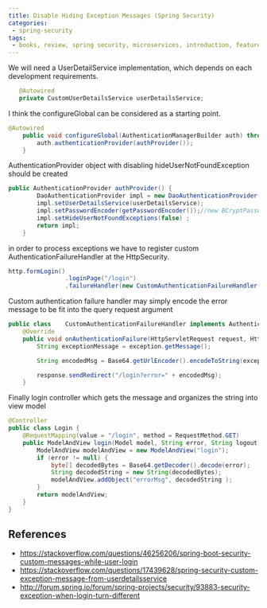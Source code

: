 ```yaml
---
title: Disable Hiding Exception Messages (Spring Security)
categories:
 - spring-security
tags:
 - books, review, spring security, microservices, introduction, features
---
```



We will need a UserDetailService implementation, which depends on each development requirements. 

```java
   @Autowired
   private CustomUserDetailsService userDetailsService;
```

I think the configureGlobal can be considered as a starting point. 

```java
@Autowired
    public void configureGlobal(AuthenticationManagerBuilder auth) throws Exception {
        auth.authenticationProvider(authProvider());
    }
```

AuthenticationProvider object with disabling hideUserNotFoundException should be created

```java
public AuthenticationProvider authProvider() {
        DaoAuthenticationProvider impl = new DaoAuthenticationProvider();
        impl.setUserDetailsService(userDetailsService);
        impl.setPasswordEncoder(getPasswordEncoder());//new BCryptPasswordEncoder());
        impl.setHideUserNotFoundExceptions(false) ;
        return impl;
    }
```

in order to process exceptions we have to register custom AuthenticationFailureHandler at the HttpSecurity.

```java
http.formLogin()
                .loginPage("/login")
                .failureHandler(new CustomAuthenticationFailureHandler())
```

Custom authentication failure handler may simply encode the error message to be fit into the query request argument

```java
public class    CustomAuthenticationFailureHandler implements AuthenticationFailureHandler {
    @Override
    public void onAuthenticationFailure(HttpServletRequest request, HttpServletResponse response, AuthenticationException exception) throws IOException, ServletException {
        String exceptionMessage = exception.getMessage();

        String encodedMsg = Base64.getUrlEncoder().encodeToString(exceptionMessage.getBytes());

        response.sendRedirect("/login?error=" + encodedMsg);
    }
```

Finally login controller which gets the message and organizes the string into view model

```java
@Controller
public class Login {
    @RequestMapping(value = "/login", method = RequestMethod.GET)
    public ModelAndView login(Model model, String error, String logout) {
        ModelAndView modelAndView = new ModelAndView("login");
        if (error != null) {
            byte[] decodedBytes = Base64.getDecoder().decode(error);
            String decodedString = new String(decodedBytes);
            modelAndView.addObject("errorMsg", decodedString );
        }
        return modelAndView;
    }
}
```

## References

- https://stackoverflow.com/questions/46256206/spring-boot-security-custom-messages-while-user-login
- https://stackoverflow.com/questions/17439628/spring-security-custom-exception-message-from-userdetailsservice
- http://forum.spring.io/forum/spring-projects/security/93883-security-exception-when-login-turn-different

